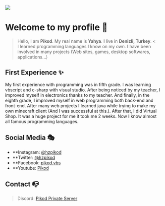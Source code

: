 ![](https://myoctocat.com/assets/images/base-octocat.svg)
# Welcome to my profile 🥳
> Hello, I am **Pikod**. My real name is **Yahya**. I live in **Denizli, Turkey**. <
<br>I learned programming languages I know on my own. I have been involved in many projects (Web sites, games, desktop softwares, applications...)

## First Experience ✨
My first experience with programming was in fifth grade. I was learning vbscript and c-sharp with visual studio. After being noticed by my teacher, I improved myself in electronics thanks to my teacher. And finally, in the eighth grade, I improved myself in web programming both back-end and front-end. After many web projects I learned java while trying to make my own minecraft client (And I was successful at this.). After that, I did Virtual Shop. It was a huge project for me it took me 2 weeks. Now I know almost all famous programming languages. 

## Social Media 🎭

- **Instagram: [@hzpikod](https://www.instagram.com/hzpikod/)
- **Twitter: [@hzpikod](https://twitter.com/hzpikod)
- **Facebook: [pikod.vbs](https://www.facebook.com/pikod.vbs)
- **Youtube: [Pikod](https://www.youtube.com/c/Pikod)

## Contact 📭
> Discord: [Pikod Private Server](https://discord.gg/z7K34mv2jE)
